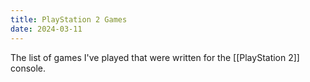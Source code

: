 ```yaml
---
title: PlayStation 2 Games
date: 2024-03-11
---
```

The list of games I've played that were written for the [[PlayStation 2]] console.